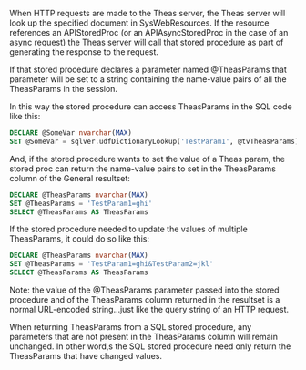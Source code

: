 When HTTP requests are made to the Theas server, the Theas server will look up the specified document in SysWebResources.  If the resource references an APIStoredProc (or an APIAsyncStoredProc in the case of an async request) the Theas server will call that stored procedure as part of generating the response to the request.

If that stored procedure declares a parameter named @TheasParams that parameter will be set to a string containing the name-value pairs of all the TheasParams in the session.

In this way the stored procedure can access TheasParams in the SQL code like this:

```sql
DECLARE @SomeVar nvarchar(MAX)
SET @SomeVar = sqlver.udfDictionaryLookup('TestParam1', @tvTheasParams)
```

And, if the stored procedure wants to set the value of a Theas param, the stored proc can return the name-value pairs to set in the TheasParams column of the General resultset:

```sql
DECLARE @TheasParams nvarchar(MAX)
SET @TheasParams = 'TestParam1=ghi'
SELECT @TheasParams AS TheasParams
```

If the stored procedure needed to update the values of multiple TheasParams, it could do so like this:

```sql
DECLARE @TheasParams nvarchar(MAX)
SET @TheasParams = 'TestParam1=ghi&TestParam2=jkl'
SELECT @TheasParams AS TheasParams
```

Note:  the value of the @TheasParams parameter passed into the stored procedure and of the TheasParams column returned in the resultset is a normal URL-encoded string...just like the query string of an HTTP request.

When returning TheasParams from a SQL stored procedure, any parameters that are not present in the TheasParams column will remain unchanged.  In other word,s the SQL stored procedure need only return the TheasParams that have changed values.